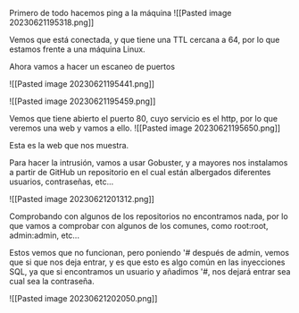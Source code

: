 
Primero de todo hacemos ping a la máquina
![[Pasted image 20230621195318.png]]

Vemos que está conectada, y que tiene una TTL cercana a 64, por lo que estamos frente a una máquina Linux.

Ahora vamos a hacer un escaneo de puertos

![[Pasted image 20230621195441.png]]

![[Pasted image 20230621195459.png]]

Vemos que tiene abierto el puerto 80, cuyo servicio es el http, por lo que veremos una web y vamos a ello.
![[Pasted image 20230621195650.png]]

Esta es la web que nos muestra.

Para hacer la intrusión, vamos a usar Gobuster, y a mayores nos instalamos a partir de GitHub un repositorio en el cual están albergados diferentes usuarios, contraseñas, etc...

![[Pasted image 20230621201312.png]]

Comprobando con algunos de los repositorios no encontramos nada, por lo que vamos a comprobar con algunos de los comunes, como root:root, admin:admin, etc... 

Estos vemos que no funcionan, pero poniendo '# después de admin, vemos que si que nos deja entrar, y es que esto es algo común en las inyecciones SQL, ya que si encontramos un usuario y añadimos '#, nos dejará entrar sea cual sea la contraseña.

![[Pasted image 20230621202050.png]]

